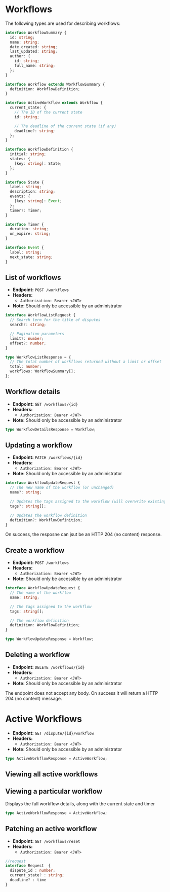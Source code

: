 # Workflows

The following types are used for describing workflows:

```ts
interface WorkflowSummary {
  id: string;
  name: string;
  date_created: string;
  last_updated: string;
  author: {
    id: string;
    full_name: string;
  };
}

interface Workflow extends WorkflowSummary {
  definition: WorkflowDefinition;
}

interface ActiveWorkflow extends Workflow {
  current_state: {
    // The ID of the current state
    id: string;

    // The deadline of the current state (if any)
    deadline?: string;
  };
}

interface WorkflowDefinition {
  initial: string;
  states: {
    [key: string]: State;
  };
}

interface State {
  label: string;
  description: string;
  events: {
    [key: string]: Event;
  };
  timer?: Timer;
}

interface Timer {
  duration: string;
  on_expire: string;
}

interface Event {
  label: string;
  next_state: string;
}
```

## List of workflows

- **Endpoint:** `POST /workflows`
- **Headers:**
  - `Authorization: Bearer <JWT>`
- **Note:** Should only be accessible by an administrator

```ts
interface WorkflowListRequest {
  // Search term for the title of disputes
  search?: string;

  // Pagination parameters
  limit?: number;
  offset?: number;
}

type WorkflowListResponse = {
  // The total number of workflows returned without a limit or offset
  total: number;
  workflows: WorkflowSummary[];
};
```

## Workflow details

- **Endpoint:** `GET /workflows/{id}`
- **Headers:**
  - `Authorization: Bearer <JWT>`
- **Note:** Should only be accessible by an administrator

```ts
type WorkflowDetailsResponse = Workflow;
```

## Updating a workflow

- **Endpoint:** `PATCH /workflows/{id}`
- **Headers:**
  - `Authorization: Bearer <JWT>`
- **Note:** Should only be accessible by an administrator

```ts
interface WorkflowUpdateRequest {
  // The new name of the workflow (or unchanged)
  name?: string;

  // Updates the tags assigned to the workflow (will overwrite existing tags)
  tags?: string[];

  // Updates the workflow definition
  definition?: WorkflowDefinition;
}
```

On success, the resposne can jsut be an HTTP 204 (no content) response.

## Create a workflow

- **Endpoint:** `POST /workflows`
- **Headers:**
  - `Authorization: Bearer <JWT>`
- **Note:** Should only be accessible by an administrator

```ts
interface WorkflowUpdateRequest {
  // The name of the workflow
  name: string;

  // The tags assigned to the workflow
  tags: string[];

  // The workflow definition
  definition: WorkflowDefinition;
}

type WorkflowUpdateResponse = Workflow;
```

## Deleting a workflow

- **Endpoint:** `DELETE /workflows/{id}`
- **Headers:**
  - `Authorization: Bearer <JWT>`
- **Note:** Should only be accessible by an administrator

The endpoint does not accept any body. On success it will return a HTTP 204 (no content) message.

# Active Workflows

- **Endpoint:** `GET /dispute/{id}/workflow`
- **Headers:**
  - `Authorization: Bearer <JWT>`
- **Note:** Should only be accessible by an administrator

```ts
type ActiveWorkflowResponse = ActiveWorkflow;
```

## Viewing all active workflows

## Viewing a particular workflow

Displays the full workflow details, along with the current state and timer

```ts
type ActiveWorkflowResponse = ActiveWorkflow;
```

## Patching an active workflow

- **Endpoint:** `GET /workflows/reset`
- **Headers:**
  - `Authorization: Bearer <JWT>`

```ts
//request
interface Request  {
  dispute_id : number;
  current_state? : string;
  deadline? : time
}
```
